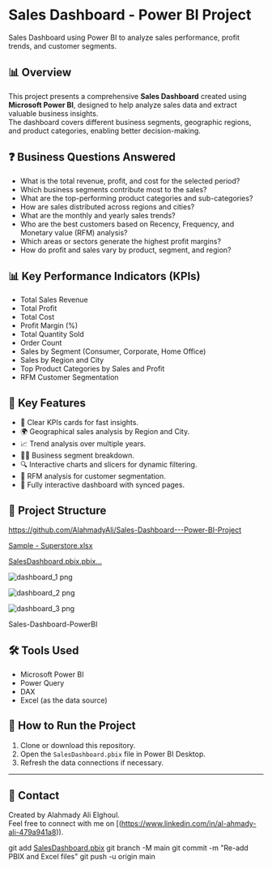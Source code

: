 # Sales Dashboard - Power BI Project
Sales Dashboard using Power BI to analyze sales performance, profit trends, and customer segments.

## 📊 Overview
This project presents a comprehensive **Sales Dashboard** created using **Microsoft Power BI**, designed to help analyze sales data and extract valuable business insights.  
The dashboard covers different business segments, geographic regions, and product categories, enabling better decision-making.

## ❓ Business Questions Answered
- What is the total revenue, profit, and cost for the selected period?
- Which business segments contribute most to the sales?
- What are the top-performing product categories and sub-categories?
- How are sales distributed across regions and cities?
- What are the monthly and yearly sales trends?
- Who are the best customers based on Recency, Frequency, and Monetary value (RFM) analysis?
- Which areas or sectors generate the highest profit margins?
- How do profit and sales vary by product, segment, and region?

## 📊 Key Performance Indicators (KPIs)
- Total Sales Revenue
- Total Profit
- Total Cost
- Profit Margin (%)
- Total Quantity Sold
- Order Count
- Sales by Segment (Consumer, Corporate, Home Office)
- Sales by Region and City
- Top Product Categories by Sales and Profit
- RFM Customer Segmentation

## 🔑 Key Features
- 🚀 Clear KPIs cards for fast insights.
- 🌍 Geographical sales analysis by Region and City.
- 📈 Trend analysis over multiple years.
- 🧑‍💼 Business segment breakdown.
- 🔍 Interactive charts and slicers for dynamic filtering.
- 🔢 RFM analysis for customer segmentation.
- 🔁 Fully interactive dashboard with synced pages.

## 📂 Project Structure

 https://github.com/AlahmadyAli/Sales-Dashboard---Power-BI-Project
 
[Sample - Superstore.xlsx](https://github.com/user-attachments/files/21092633/Sample.-.Superstore.xlsx)

[SalesDashboard.pbix.pbix…]()


![dashboard_1 png](https://github.com/user-attachments/assets/c601a375-2346-43f2-b325-c74f1084108b)

![dashboard_2 png](https://github.com/user-attachments/assets/681e6916-d6d2-40fc-8fbf-0965d0d6ea08)

![dashboard_3 png](https://github.com/user-attachments/assets/e0076904-b823-4658-9d3c-ecd24cfd7bd8)

Sales-Dashboard-PowerBI





## 🛠️ Tools Used
- Microsoft Power BI
- Power Query
- DAX
- Excel (as the data source)

## 🚀 How to Run the Project
1. Clone or download this repository.
2. Open the `SalesDashboard.pbix` file in Power BI Desktop.
3. Refresh the data connections if necessary.


---

## 🤝 Contact
Created by Alahmady Ali Elghoul.  
Feel free to connect with me on [(https://www.linkedin.com/in/al-ahmady-ali-479a941a8)).

git add [SalesDashboard.pbix](https://github.com/AlahmadyAli/Sales-Dashboard---Power-BI-Project.git)
git branch -M main
git commit -m "Re-add PBIX and Excel files"
git push -u origin main

